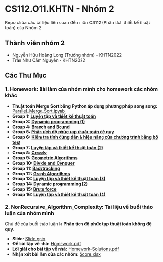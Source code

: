 # CS112.O11.KHTN - Nhóm 2
Repo chứa các tài liệu liên quan đến môn CS112 (Phân tích thiết kế thuật toán) của Nhóm 2

## Thành viên nhóm 2
- Nguyễn Hữu Hoàng Long (Trưởng nhóm) - KHTN2022
- Trần Như Cẩm Nguyên - KHTN2022

## Các Thư Mục

### 1. Homework: Bài làm của nhóm mình cho homework các nhóm khác

- **Thuật toán Merge Sort bằng Python áp dụng phương pháp song song:** [Parallel_Merge_Sort.ipynb](./Homework/Parallel_Merge_Sort.ipynb)
- **Group 1: [Luyện tập và thiết kế thuật toán](./Homework/Group1)**
- **Group 3: [Dynamic programming (1)](./Homework/Group3)**
- **Group 4: [Branch and Bound](./Homework/Group4)**
- **Group 5: [Phân tích độ phức tạp thuật toán đệ quy](./Homework/Group5)**
- **Group 6: [Kiểm tra tính đúng dắn & hiệu năng của chương trình bằng bộ test](./Homework/Group6)**
- **Group 7: [Luyện tập và thiết kế thuật toán (2)](./Homework/Group7)**
- **Group 8: [Greedy](./Homework/Group8)**
- **Group 9: [Geometric Algorithms](./Homework/Group9)**
- **Group 10: [Divide and Conquer](./Homework/Group10)**
- **Group 11: [Backtracking](./Homework/Group11)**
- **Group 12: [Graph Algorithms](./Homework/Group12)**
- **Group 13: [Luyện tập và thiết kế thuật toán (3)](./Homework/Group13)**
- **Group 14: [Dynamic programming (2)](./Homework/Group14)**
- **Group 15: [Brute force](./Homework/Group15)**
- **Group 16: [Luyện tập và thiết kế thuật toán (4)](./Homework/Group16)**

### 2. NonRecursive_Algorithm_Complexity: Tài liệu về buổi thảo luận của nhóm mình
Chủ đề của buổi thảo luận là **Phân tích độ phức tạp thuật toán không đệ quy**.
- **Slide:** [Slide.pptx](./NonRecursive_Algorithm_Complexity/Slide.pptx)
- **Đề bài tập về nhà:** [Homework.pdf](./NonRecursive_Algorithm_Complexity/Homework.pdf)
- **Lời giải cho bài tập về nhà:** [Homework-Solutions.pdf](./NonRecursive_Algorithm_Complexity/Homework-Solutions.pdf)
- **Nhận xét bài làm của các nhóm:** [Score.xlsx](./NonRecursive_Algorithm_Complexity/Score.xlsx)
